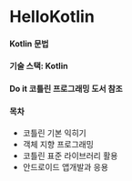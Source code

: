 # HelloKotlin
#### Kotlin 문법
#### 기술 스택: Kotlin
#### Do it 코틀린 프로그래밍 도서 참조

#### 목차
+ 코틀린 기본 익히기
+ 객체 지향 프로그래밍
+ 코틀린 표준 라이브러리 활용
+ 안드로이드 앱개발과 응용

